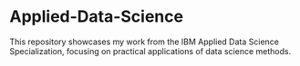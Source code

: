 # Applied-Data-Science

This repository showcases my work from the IBM Applied Data Science Specialization, focusing on practical applications of data science methods.
